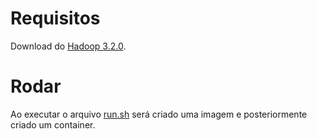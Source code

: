 # Requisitos

Download do [Hadoop 3.2.0](https://hadoop.apache.org/releases.html).

# Rodar

Ao executar o arquivo [run.sh](run.sh) será criado uma imagem e posteriormente criado um container.